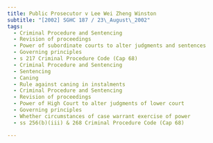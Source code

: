 ```yaml
---
title: Public Prosecutor v Lee Wei Zheng Winston 
subtitle: "[2002] SGHC 187 / 23\_August\_2002"
tags:
  - Criminal Procedure and Sentencing
  - Revision of proceedings
  - Power of subordinate courts to alter judgments and sentences
  - Governing principles
  - s 217 Criminal Procedure Code (Cap 68)
  - Criminal Procedure and Sentencing
  - Sentencing
  - Caning
  - Rule against caning in instalments
  - Criminal Procedure and Sentencing
  - Revision of proceedings
  - Power of High Court to alter judgments of lower court
  - Governing principles
  - Whether circumstances of case warrant exercise of power
  - ss 256(b)(iii) & 268 Criminal Procedure Code (Cap 68)

---
```


